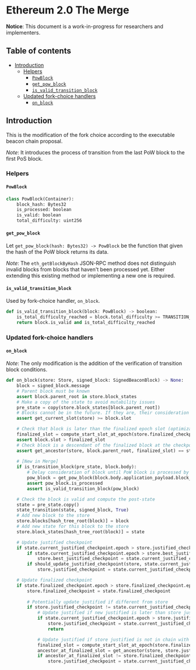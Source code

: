# Ethereum 2.0 The Merge

**Notice**: This document is a work-in-progress for researchers and implementers.

## Table of contents

<!-- TOC -->

<!-- START doctoc generated TOC please keep comment here to allow auto update -->

<!-- DON'T EDIT THIS SECTION, INSTEAD RE-RUN doctoc TO UPDATE -->

- [Introduction](#introduction)
  - [Helpers](#helpers)
    - [`PowBlock`](#powblock)
    - [`get_pow_block`](#get_pow_block)
    - [`is_valid_transition_block`](#is_valid_transition_block)
  - [Updated fork-choice handlers](#updated-fork-choice-handlers)
    - [`on_block`](#on_block)

<!-- END doctoc generated TOC please keep comment here to allow auto update -->

<!-- /TOC -->

## Introduction

This is the modification of the fork choice according to the executable beacon chain proposal.

*Note*: It introduces the process of transition from the last PoW block to the first PoS block.

### Helpers

#### `PowBlock`

```python
class PowBlock(Container):
    block_hash: Bytes32
    is_processed: boolean
    is_valid: boolean
    total_difficulty: uint256
```

#### `get_pow_block`

Let `get_pow_block(hash: Bytes32) -> PowBlock` be the function that given the hash of the PoW block returns its data.

*Note*: The `eth_getBlockByHash` JSON-RPC method does not distinguish invalid blocks from blocks that haven't been processed yet. Either extending this existing method or implementing a new one is required.

#### `is_valid_transition_block`

Used by fork-choice handler, `on_block`.

```python
def is_valid_transition_block(block: PowBlock) -> boolean:
    is_total_difficulty_reached = block.total_difficulty >= TRANSITION_TOTAL_DIFFICULTY
    return block.is_valid and is_total_difficulty_reached
```

### Updated fork-choice handlers

#### `on_block`

*Note*: The only modification is the addition of the verification of transition block conditions.

```python
def on_block(store: Store, signed_block: SignedBeaconBlock) -> None:
    block = signed_block.message
    # Parent block must be known
    assert block.parent_root in store.block_states
    # Make a copy of the state to avoid mutability issues
    pre_state = copy(store.block_states[block.parent_root])
    # Blocks cannot be in the future. If they are, their consideration must be delayed until the are in the past.
    assert get_current_slot(store) >= block.slot

    # Check that block is later than the finalized epoch slot (optimization to reduce calls to get_ancestor)
    finalized_slot = compute_start_slot_at_epoch(store.finalized_checkpoint.epoch)
    assert block.slot > finalized_slot
    # Check block is a descendant of the finalized block at the checkpoint finalized slot
    assert get_ancestor(store, block.parent_root, finalized_slot) == store.finalized_checkpoint.root
    
    # [New in Merge]
    if is_transition_block(pre_state, block.body):
        # Delay consideration of block until PoW block is processed by the PoW node
        pow_block = get_pow_block(block.body.application_payload.block_hash)
        assert pow_block.is_processed
        assert is_valid_transition_block(pow_block)

    # Check the block is valid and compute the post-state
    state = pre_state.copy()
    state_transition(state, signed_block, True)
    # Add new block to the store
    store.blocks[hash_tree_root(block)] = block
    # Add new state for this block to the store
    store.block_states[hash_tree_root(block)] = state

    # Update justified checkpoint
    if state.current_justified_checkpoint.epoch > store.justified_checkpoint.epoch:
        if state.current_justified_checkpoint.epoch > store.best_justified_checkpoint.epoch:
            store.best_justified_checkpoint = state.current_justified_checkpoint
        if should_update_justified_checkpoint(store, state.current_justified_checkpoint):
            store.justified_checkpoint = state.current_justified_checkpoint

    # Update finalized checkpoint
    if state.finalized_checkpoint.epoch > store.finalized_checkpoint.epoch:
        store.finalized_checkpoint = state.finalized_checkpoint
        
        # Potentially update justified if different from store
        if store.justified_checkpoint != state.current_justified_checkpoint:
            # Update justified if new justified is later than store justified
            if state.current_justified_checkpoint.epoch > store.justified_checkpoint.epoch:
                store.justified_checkpoint = state.current_justified_checkpoint
                return

            # Update justified if store justified is not in chain with finalized checkpoint
            finalized_slot = compute_start_slot_at_epoch(store.finalized_checkpoint.epoch)
            ancestor_at_finalized_slot = get_ancestor(store, store.justified_checkpoint.root, finalized_slot)
            if ancestor_at_finalized_slot != store.finalized_checkpoint.root:
                store.justified_checkpoint = state.current_justified_checkpoint
```
